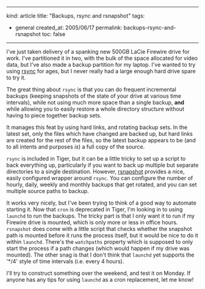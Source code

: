 -----
kind: article
title: "Backups, rsync and rsnapshot"
tags:
- general
created_at: 2005/06/17
permalink: backups-rsync-and-rsnapshot
toc: false
-----

<p>I've just taken delivery of a spanking new 500GB LaCie Firewire drive for work. I've partitioned it in two, with the bulk of the space allocated for video data, but I've also made a backup partition for my laptop. I've wanted to try using <a href="http://rsync.samba.org/">rsync</a> for ages, but I never really had a large enough hard drive spare to try it.</p>

<p>The great thing about <code>rsync</code> is that you can do frequent incremental backups (keeping snapshots of the state of your drive at various time intervals), while not using much more space than a single backup, <strong>and</strong> while allowing you to easily restore a whole directory structure without having to piece together backup sets.</p>


<p>It manages this feat by using hard links, and rotating backup sets. In the latest set, only the files which have changed are backed up, but hard links are created for the rest of the files, so the latest backup appears to be (and to all intents and purposes <em>is</em>) a full copy of the source.</p>

<p><code>rsync</code> is included in Tiger, but it can be a little tricky to set up a script to back everything up, particularly if you want to back up multiple but separate directories to a single destination. However, <a href="http://www.rsnapshot.org/">rsnapshot</a> provides a nice, easily configured wrapper around <code>rsync</code>. You can configure the number of hourly, daily, weekly and monthly backups that get rotated, and you can set multiple source paths to backup.</p>

<p>It works very nicely, but I've been trying to think of a good way to automate starting it. Now that <code>cron</code> is deprecated in Tiger, I'm looking in to using <code>launchd</code> to run the backups. The tricky part is that I only want it to run if my Firewire drive is mounted, which is only more or less in office hours. <code>rsnapshot</code> does come with a little script that checks whether the snapshot path is mounted before it runs the process itself, but it would be nice to do it within <code>launchd</code>. There's the <code>watchpaths</code> property which is supposed to only start the process if a path changes (which would happen if my drive was mounted). The other snag is that I don't think that <code>launchd</code> yet supports the '*/4' style of time intervals (i.e. every 4 hours).</p>

<p>I'll try to construct something over the weekend, and test it on Monday. If anyone has any tips for using <code>launchd</code> as a cron replacement, let me know! </p>

